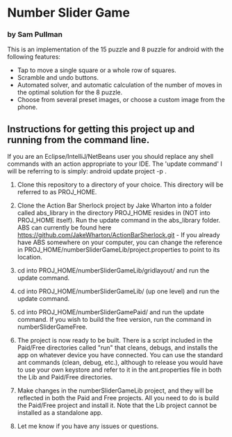 # Number Slider Game
### by Sam Pullman

This is an implementation of the 15 puzzle and 8 puzzle for android with the following features:
* Tap to move a single square or a whole row of squares.
* Scramble and undo buttons.
* Automated solver, and automatic calculation of the number of moves in the optimal solution for the 8 puzzle.
* Choose from several preset images, or choose a custom image from the phone.

## Instructions for getting this project up and running from the command line.

If you are an Eclipse/IntelliJ/NetBeans user you should replace any shell commands with an action appropriate to your IDE.
The 'update command' I will be referring to is simply:
android update project -p .

1. Clone this repository to a directory of your choice. This directory will be referred to as PROJ_HOME.

2. Clone the Action Bar Sherlock project by Jake Wharton into a folder called abs_library in the directory PROJ_HOME resides in (NOT into PROJ_HOME itself). Run the update command in the abs_library folder. ABS can currently be found here https://github.com/JakeWharton/ActionBarSherlock.git - If you already have ABS somewhere on your computer, you can change the reference in PROJ_HOME/numberSliderGameLib/project.properties to point to its location.

3. cd into PROJ_HOME/numberSliderGameLib/gridlayout/ and run the update command.

4. cd into PROJ_HOME/numberSliderGameLib/ (up one level) and run the update command.

5. cd into PROJ_HOME/numberSliderGamePaid/ and run the update command. If you wish to build the free version, run the command in numberSliderGameFree.

6. The project is now ready to be built. There is a script included in the Paid/Free directories called "run" that cleans, debugs, and installs the app on whatever device you have connected. You can use the standard ant commands (clean, debug, etc.), although to release you would have to use your own keystore and refer to it in the ant.properties file in both the Lib and Paid/Free directories.

7. Make changes in the numberSliderGameLib project, and they will be reflected in both the Paid and Free projects. All you need to do is build the Paid/Free project and install it. Note that the Lib project cannot be installed as a standalone app.

8. Let me know if you have any issues or questions.